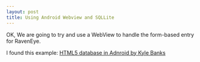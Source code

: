 ```yaml
---
layout: post
title: Using Android Webview and SQLLite
---
```

<!--

 FOO
-->	

OK, We are going to try and use a WebView to handle the form-based entry for RavenEye.
    
I found this example:     [HTML5 database in Adnroid by Kyle Banks](http://kylewbanks.com/blog/HTML5-Database-In-Android)

